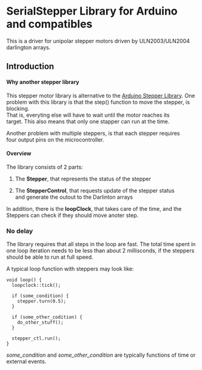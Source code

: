 # SerialStepper Library for Arduino and compatibles #

This is a driver for unipolar stepper motors driven by ULN2003/ULN2004
darlington arrays.

## Introduction ##

#### Why another stepper library ####

This stepper motor library is alternative to the
[Arduino Stepper Library](https://www.arduino.cc/en/Reference/Stepper).
One problem with this library is that the step() function to
move the stepper, is blocking.  
That is, everyting else will have to wait until the motor reaches its  
target. This also means that only one stapper can run at the time.

Another problem with multiple steppers, is that each stepper requires   
four output pins on the microcontroller.

#### Overview ####

The library consists of 2 parts:

  1. The **Stepper**, that represents the status of the stepper

  2. The **StepperControl**, that requests update of the stepper status   
     and generate the outout to the Darlinton arrays

In addition, there is the **loopClock**, that takes care of the time,
and the Steppers can check if they should move anoter step.

### No delay ###

The library requires that all steps in the loop are fast.
The total time spent in one loop iteration needs to be less than
about 2 millisconds, if the steppers should be able to run at full speed.

A typical loop function with steppers may look like:

    void loop() {
      loopclock::tick();
      
      if (some_condition) {
        stepper.turn(0.5);
      }

      if (some_other_codition) {
        do_other_stuff();
      }

      stepper_ctl.run();
    }

*some_condition* and *some_other_condition* are typically functions of
time or external events.
